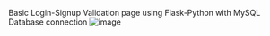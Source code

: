 Basic Login-Signup Validation page using Flask-Python with MySQL Database connection
![image](https://github.com/MAHESHBABUNERUSULA/Python-Flask/assets/137030867/c5fd1761-36cb-4956-9136-e400818ccb27)
